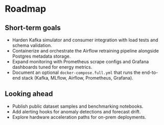 # Roadmap

## Short-term goals
- Harden Kafka simulator and consumer integration with load tests and schema validation.
- Containerize and orchestrate the Airflow retraining pipeline alongside Postgres metadata storage.
- Expand monitoring with Prometheus scrape configs and Grafana dashboards tuned for energy metrics.
- Document an optional `docker-compose.full.yml` that runs the end-to-end stack (Kafka, MLflow, Airflow, Prometheus, Grafana).

## Looking ahead
- Publish public dataset samples and benchmarking notebooks.
- Add alerting hooks for anomaly detections and forecast drift.
- Explore hardware acceleration paths for on-prem deployments.
